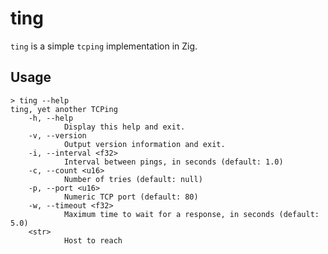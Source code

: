 # ting

`ting` is a simple `tcping` implementation in Zig.

<!--
## Installation

- `homebrew`/`linuxbrew` install:

  ```bash
  brew install rami3l/tap/ting
  ```

- Build from source:

  ```bash
  # To install:
  go install github.com/rami3l/ting

  # To uninstall:
  go clean -i "github.com/rami3l/ting"
  ```
-->

## Usage

```console
> ting --help
ting, yet another TCPing
    -h, --help
            Display this help and exit.
    -v, --version
            Output version information and exit.
    -i, --interval <f32>
            Interval between pings, in seconds (default: 1.0)
    -c, --count <u16>
            Number of tries (default: null)
    -p, --port <u16>
            Numeric TCP port (default: 80)
    -w, --timeout <f32>
            Maximum time to wait for a response, in seconds (default: 5.0)
    <str>
            Host to reach
```
